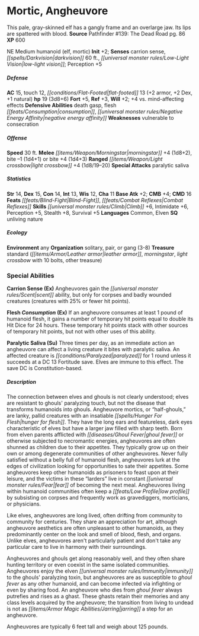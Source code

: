 ﻿---
cssclass: [monsters]
title1: Mortic, Angheuvore
desc_short: This pale, gray-skinned elf has a gangly frame and an overlarge jaw. Its
  lips are spattered with blood.
title2: Angheuvore
CR: 2
sources:
- name: 'Pathfinder #139: The Dead Road'
  page: 86
  link: https://paizo.com/products/btq01ws3
XP: 600
alignment: NE
size: Medium
type: humanoid
subtypes:
- elf
- mortic
initiative:
  bonus: 2
senses:
  carrion sense: true
  darkvision: 60
  low-light vision: true
AC:
  AC: 15
  touch: 12
  flat_footed: 13
  components:
    armor: 2
    dex: 2
    natural: 1
HP:
  HP: 19
  long: 3d8+6
saves:
  fort: 5
  ref: 3
  will: 2
  other: +4 vs. mind-affecting effects
defensive_abilities:
- death gasp
- flesh consumption
- negative energy affinity
weaknesses:
- vulnerable to consecration
speeds:
  base: 30
attacks:
  melee:
  - - text: morningstar +4 (1d8+2)
      entries:
      - - damage: 1d8+2
      attack: morningstar
      bonus:
      - 4
    - text: bite -1 (1d4+1)
      entries:
      - - damage: 1d4+1
      attack: bite
      bonus:
      - -1
  - - text: bite +4 (1d4+3)
      entries:
      - - damage: 1d4+3
      attack: bite
      bonus:
      - 4
  ranged:
  - - text: light crossbow +4 (1d8/19-20)
      entries:
      - - damage: 1d8
          crit_range: 19-20
      attack: light crossbow
      bonus:
      - 4
  special:
  - paralytic saliva
ability_scores:
  STR: 14
  DEX: 15
  CON: 14
  INT: 13
  WIS: 12
  CHA: 11
BAB: 2
CMB: 4
CMD: 16
feats:
- name: Blind-Fight
- name: Combat Reflexes
skills:
  Climb: 6
  Intimidate: 6
  Perception: 5
  Stealth: 8
  Survival: 5
languages:
- Common
- Elven
special_qualities:
- unliving nature
ecology:
  environment: any
  organization: solitary, pair, or gang (3-8)
  treasure_type: standard
  treasure:
  - leather armor
  - morningstar
  - light crossbow with 10 bolts
  - other treasure
special_abilities:
  Carrion Sense (Ex): Angheuvores gain the scent ability, but only for corpses and
    badly wounded creatures (creatures with 25% or fewer hit points).
  Flesh Consumption (Ex): If an angheuvore consumes at least 1 pound of humanoid flesh,
    it gains a number of temporary hit points equal to double its Hit Dice for 24
    hours. These temporary hit points stack with other sources of temporary hit points,
    but not with other uses of this ability.
  Paralytic Saliva (Su): Three times per day, as an immediate action an angheuvore
    can affect a living creature it bites with paralytic saliva. An affected creature
    is paralyzed for 1 round unless it succeeds at a DC 13 Fortitude save. Elves are
    immune to this effect. The save DC is Constitution-based.
desc_long: |-
  The connection between elves and ghouls is not clearly understood; elves are resistant to ghouls' paralyzing touch, but not the disease that transforms humanoids into ghouls. Angheuvore mortics, or “half-ghouls,” are lanky, pallid creatures with an insatiable hunger for flesh. They have the long ears and featureless, dark eyes characteristic of elves but have a larger jaw filled with sharp teeth. Born from elven parents afflicted with ghoul fever or otherwise subjected to necromantic energies, angheuvores are often shunned as children due to their appetites. They typically grow up on their own or among degenerate communities of other angheuvores. Never fully satisfied without a belly full of humanoid flesh, angheuvores lurk at the edges of civilization looking for opportunities to sate their appetites. Some angheuvores keep other humanoids as prisoners to feast upon at their leisure, and the victims in these “larders” live in constant fear of becoming the next meal. Angheuvores living within humanoid communities often keep a low profile by subsisting on corpses and frequently work as gravediggers, morticians, or physicians.

   Like elves, angheuvores are long lived, often drifting from community to community for centuries. They share an appreciation for art, although angheuvore aesthetics are often unpleasant to other humanoids, as they predominantly center on the look and smell of blood, flesh, and organs. Unlike elves, angheuvores aren't particularly patient and don't take any particular care to live in harmony with their surroundings.

   Angheuvores and ghouls get along reasonably well, and they often share hunting territory or even coexist in the same isolated communities. Angheuvores enjoy the elven immunity to the ghouls' paralyzing toxin, but angheuvores are as susceptible to ghoul fever as any other humanoid, and can become infected via infighting or even by sharing food. An angheuvore who dies from ghoul fever always putrefies and rises as a ghast. These ghasts retain their memories and any class levels acquired by the angheuvore; the transition from living to undead is not as jarring a step for an angheuvore.

   Angheuvores are typically 6 feet tall and weigh about 125 pounds.

---

# Mortic, Angheuvore
This pale, gray-skinned elf has a gangly frame and an overlarge jaw. Its lips are spattered with blood.
**Source** Pathfinder #139: The Dead Road pg. 86
**XP** 600

NE Medium humanoid (elf, mortic)
**Init** +2; **Senses** carrion sense, _[[spells/Darkvision|darkvision]]_ 60 ft., _[[universal monster rules/Low-Light Vision|low-light vision]]_; Perception +5

##### Defense

**AC** 15, touch 12, _[[conditions/Flat-Footed|flat-footed]]_ 13 (+2 armor, +2 Dex, +1 natural)
**hp** 19 (3d8+6)
**Fort** +5, **Ref** +3, **Will** +2; +4 vs. mind-affecting effects
**Defensive Abilities** death gasp, flesh _[[feats/Consumption|consumption]]_, _[[universal monster rules/Negative Energy Affinity|negative energy affinity]]_
**Weaknesses** vulnerable to consecration

##### Offense
**Speed** 30 ft.
**Melee** _[[items/Weapon/Morningstar|morningstar]]_ +4 (1d8+2), bite –1 (1d4+1) or bite +4 (1d4+3)
**Ranged** _[[items/Weapon/Light crossbow|light crossbow]]_ +4 (1d8/19–20)
**Special Attacks** paralytic saliva

##### Statistics
**Str** 14, **Dex** 15, **Con** 14, **Int** 13, **Wis** 12, **Cha** 11
**Base Atk** +2; **CMB** +4; **CMD** 16
**Feats** _[[feats/Blind-Fight|Blind-Fight]]_, _[[feats/Combat Reflexes|Combat Reflexes]]_
**Skills** _[[universal monster rules/Climb|Climb]]_ +6, Intimidate +6, Perception +5, Stealth +8, Survival +5
**Languages** Common, Elven
**SQ** unliving nature

##### Ecology

**Environment** any
**Organization** solitary, pair, or gang (3-8)
**Treasure** standard (_[[items/Armor/Leather armor|leather armor]]_, _morningstar_, _light crossbow_ with 10 bolts, other treasure)

### Special Abilities

**Carrion Sense (Ex)** Angheuvores gain the _[[universal monster rules/Scent|scent]]_ ability, but only for corpses and badly wounded creatures (creatures with 25% or fewer hit points).

**Flesh _Consumption_ (Ex)** If an angheuvore consumes at least 1 pound of humanoid flesh, it gains a number of temporary hit points equal to double its Hit Dice for 24 hours. These temporary hit points stack with other sources of temporary hit points, but not with other uses of this ability.

**Paralytic Saliva (Su)** Three times per day, as an immediate action an angheuvore can affect a living creature it bites with paralytic saliva. An affected creature is _[[conditions/Paralyzed|paralyzed]]_ for 1 round unless it succeeds at a DC 13 Fortitude save. Elves are immune to this effect. The save DC is Constitution-based.

##### Description

The connection between elves and ghouls is not clearly understood; elves are resistant to ghouls' paralyzing touch, but not the disease that transforms humanoids into ghouls. Angheuvore mortics, or “half-ghouls,” are lanky, pallid creatures with an insatiable _[[spells/Hunger For Flesh|hunger for flesh]]_. They have the long ears and featureless, dark eyes characteristic of elves but have a larger jaw filled with sharp teeth. Born from elven parents afflicted with _[[diseases/Ghoul Fever|ghoul fever]]_ or otherwise subjected to necromantic energies, angheuvores are often shunned as children due to their appetites. They typically grow up on their own or among degenerate communities of other angheuvores. Never fully satisfied without a belly full of humanoid flesh, angheuvores lurk at the edges of civilization looking for opportunities to sate their appetites. Some angheuvores keep other humanoids as prisoners to feast upon at their leisure, and the victims in these “larders” live in constant _[[universal monster rules/Fear|fear]]_ of becoming the next meal. Angheuvores living within humanoid communities often keep a _[[feats/Low Profile|low profile]]_ by subsisting on corpses and frequently work as gravediggers, morticians, or physicians.

Like elves, angheuvores are long lived, often drifting from community to community for centuries. They share an appreciation for art, although angheuvore aesthetics are often unpleasant to other humanoids, as they predominantly center on the look and smell of blood, flesh, and organs. Unlike elves, angheuvores aren't particularly patient and don't take any particular care to live in harmony with their surroundings.

Angheuvores and ghouls get along reasonably well, and they often share hunting territory or even coexist in the same isolated communities. Angheuvores enjoy the elven _[[universal monster rules/Immunity|immunity]]_ to the ghouls' paralyzing toxin, but angheuvores are as susceptible to _ghoul fever_ as any other humanoid, and can become infected via infighting or even by sharing food. An angheuvore who dies from _ghoul fever_ always putrefies and rises as a ghast. These ghasts retain their memories and any class levels acquired by the angheuvore; the transition from living to undead is not as _[[items/Armor Magic Abilities/Jarring|jarring]]_ a step for an angheuvore.

Angheuvores are typically 6 feet tall and weigh about 125 pounds.